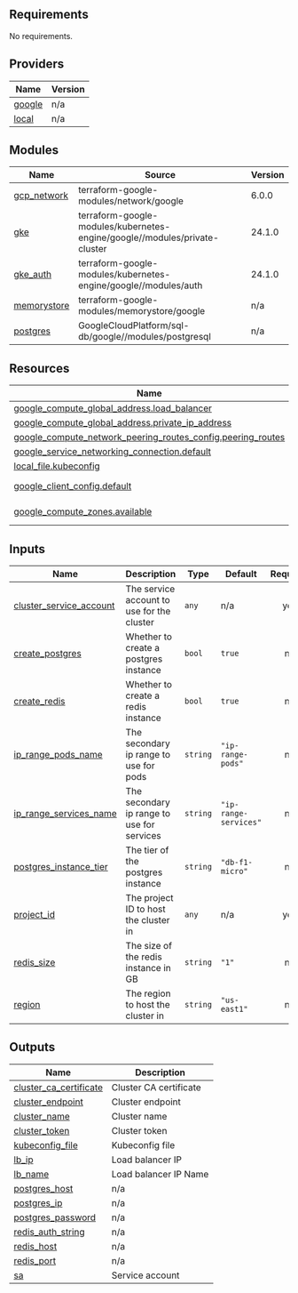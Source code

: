## Requirements

No requirements.

## Providers

| Name | Version |
|------|---------|
| <a name="provider_google"></a> [google](#provider\_google) | n/a |
| <a name="provider_local"></a> [local](#provider\_local) | n/a |

## Modules

| Name | Source | Version |
|------|--------|---------|
| <a name="module_gcp_network"></a> [gcp\_network](#module\_gcp\_network) | terraform-google-modules/network/google | 6.0.0 |
| <a name="module_gke"></a> [gke](#module\_gke) | terraform-google-modules/kubernetes-engine/google//modules/private-cluster | 24.1.0 |
| <a name="module_gke_auth"></a> [gke\_auth](#module\_gke\_auth) | terraform-google-modules/kubernetes-engine/google//modules/auth | 24.1.0 |
| <a name="module_memorystore"></a> [memorystore](#module\_memorystore) | terraform-google-modules/memorystore/google | n/a |
| <a name="module_postgres"></a> [postgres](#module\_postgres) | GoogleCloudPlatform/sql-db/google//modules/postgresql | n/a |

## Resources

| Name | Type |
|------|------|
| [google_compute_global_address.load_balancer](https://registry.terraform.io/providers/hashicorp/google/latest/docs/resources/compute_global_address) | resource |
| [google_compute_global_address.private_ip_address](https://registry.terraform.io/providers/hashicorp/google/latest/docs/resources/compute_global_address) | resource |
| [google_compute_network_peering_routes_config.peering_routes](https://registry.terraform.io/providers/hashicorp/google/latest/docs/resources/compute_network_peering_routes_config) | resource |
| [google_service_networking_connection.default](https://registry.terraform.io/providers/hashicorp/google/latest/docs/resources/service_networking_connection) | resource |
| [local_file.kubeconfig](https://registry.terraform.io/providers/hashicorp/local/latest/docs/resources/file) | resource |
| [google_client_config.default](https://registry.terraform.io/providers/hashicorp/google/latest/docs/data-sources/client_config) | data source |
| [google_compute_zones.available](https://registry.terraform.io/providers/hashicorp/google/latest/docs/data-sources/compute_zones) | data source |

## Inputs

| Name | Description | Type | Default | Required |
|------|-------------|------|---------|:--------:|
| <a name="input_cluster_service_account"></a> [cluster\_service\_account](#input\_cluster\_service\_account) | The service account to use for the cluster | `any` | n/a | yes |
| <a name="input_create_postgres"></a> [create\_postgres](#input\_create\_postgres) | Whether to create a postgres instance | `bool` | `true` | no |
| <a name="input_create_redis"></a> [create\_redis](#input\_create\_redis) | Whether to create a redis instance | `bool` | `true` | no |
| <a name="input_ip_range_pods_name"></a> [ip\_range\_pods\_name](#input\_ip\_range\_pods\_name) | The secondary ip range to use for pods | `string` | `"ip-range-pods"` | no |
| <a name="input_ip_range_services_name"></a> [ip\_range\_services\_name](#input\_ip\_range\_services\_name) | The secondary ip range to use for services | `string` | `"ip-range-services"` | no |
| <a name="input_postgres_instance_tier"></a> [postgres\_instance\_tier](#input\_postgres\_instance\_tier) | The tier of the postgres instance | `string` | `"db-f1-micro"` | no |
| <a name="input_project_id"></a> [project\_id](#input\_project\_id) | The project ID to host the cluster in | `any` | n/a | yes |
| <a name="input_redis_size"></a> [redis\_size](#input\_redis\_size) | The size of the redis instance in GB | `string` | `"1"` | no |
| <a name="input_region"></a> [region](#input\_region) | The region to host the cluster in | `string` | `"us-east1"` | no |

## Outputs

| Name | Description |
|------|-------------|
| <a name="output_cluster_ca_certificate"></a> [cluster\_ca\_certificate](#output\_cluster\_ca\_certificate) | Cluster CA certificate |
| <a name="output_cluster_endpoint"></a> [cluster\_endpoint](#output\_cluster\_endpoint) | Cluster endpoint |
| <a name="output_cluster_name"></a> [cluster\_name](#output\_cluster\_name) | Cluster name |
| <a name="output_cluster_token"></a> [cluster\_token](#output\_cluster\_token) | Cluster token |
| <a name="output_kubeconfig_file"></a> [kubeconfig\_file](#output\_kubeconfig\_file) | Kubeconfig file |
| <a name="output_lb_ip"></a> [lb\_ip](#output\_lb\_ip) | Load balancer IP |
| <a name="output_lb_name"></a> [lb\_name](#output\_lb\_name) | Load balancer IP Name |
| <a name="output_postgres_host"></a> [postgres\_host](#output\_postgres\_host) | n/a |
| <a name="output_postgres_ip"></a> [postgres\_ip](#output\_postgres\_ip) | n/a |
| <a name="output_postgres_password"></a> [postgres\_password](#output\_postgres\_password) | n/a |
| <a name="output_redis_auth_string"></a> [redis\_auth\_string](#output\_redis\_auth\_string) | n/a |
| <a name="output_redis_host"></a> [redis\_host](#output\_redis\_host) | n/a |
| <a name="output_redis_port"></a> [redis\_port](#output\_redis\_port) | n/a |
| <a name="output_sa"></a> [sa](#output\_sa) | Service account |
